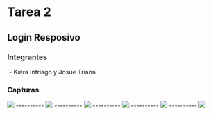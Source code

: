 # Tarea 2
## Login Resposivo
### Integrantes
.- Kiara Intriago y Josue Triana

### Capturas
<img src="captura1.png">
----------
<img src="captura2.png">
----------
<img src="captura3.png">
----------
<img src="captura4.png">
----------
<img src="captura5.png">
----------
<img src="captura6.png">





